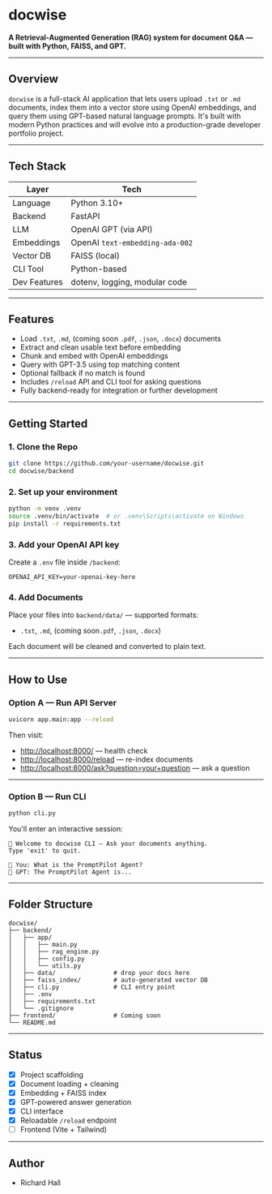 # docwise

**A Retrieval-Augmented Generation (RAG) system for document Q&A — built with Python, FAISS, and GPT.**

---

## Overview

`docwise` is a full-stack AI application that lets users upload `.txt` or `.md` documents, index them into a vector store using OpenAI embeddings, and query them using GPT-based natural language prompts. It's built with modern Python practices and will evolve into a production-grade developer portfolio project.

---

## Tech Stack

| Layer        | Tech                          |
|--------------|-------------------------------|
| Language     | Python 3.10+                  |
| Backend      | FastAPI                       |
| LLM          | OpenAI GPT (via API)          |
| Embeddings   | OpenAI `text-embedding-ada-002` |
| Vector DB    | FAISS (local)                 |
| CLI Tool     | Python-based                  |
| Dev Features | dotenv, logging, modular code |

---

## Features

- Load `.txt`, `.md`, (coming soon `.pdf`, `.json`, `.docx`) documents
- Extract and clean usable text before embedding
- Chunk and embed with OpenAI embeddings
- Query with GPT-3.5 using top matching content
- Optional fallback if no match is found
- Includes `/reload` API and CLI tool for asking questions
- Fully backend-ready for integration or further development

---

## Getting Started

### 1. Clone the Repo

```bash
git clone https://github.com/your-username/docwise.git
cd docwise/backend
```

### 2. Set up your environment

```bash
python -m venv .venv
source .venv/bin/activate  # or .venv\Scripts\activate on Windows
pip install -r requirements.txt
```

### 3. Add your OpenAI API key

Create a `.env` file inside `/backend`:

```env
OPENAI_API_KEY=your-openai-key-here
```

### 4. Add Documents

Place your files into `backend/data/` — supported formats:
- `.txt`, `.md`, (coming soon`.pdf`, `.json`, `.docx`)

Each document will be cleaned and converted to plain text.

---

## How to Use

### Option A — Run API Server

```bash
uvicorn app.main:app --reload
```

Then visit:

- [http://localhost:8000/](http://localhost:8000) — health check
- [http://localhost:8000/reload](http://localhost:8000/reload) — re-index documents
- [http://localhost:8000/ask?question=your+question](http://localhost:8000/ask?question=your+question) — ask a question

---

### Option B — Run CLI

```bash
python cli.py
```

You'll enter an interactive session:

```text
📄 Welcome to docwise CLI — Ask your documents anything.
Type 'exit' to quit.

🧠 You: What is the PromptPilot Agent?
🤖 GPT: The PromptPilot Agent is...
```

---

## Folder Structure

```
docwise/
├── backend/
│   ├── app/
│   │   ├── main.py
│   │   ├── rag_engine.py
│   │   ├── config.py
│   │   └── utils.py
│   ├── data/                # drop your docs here
│   ├── faiss_index/         # auto-generated vector DB
│   ├── cli.py               # CLI entry point
│   ├── .env
│   ├── requirements.txt
│   └── .gitignore
├── frontend/                # Coming soon
└── README.md
```

---

## Status

- [x] Project scaffolding
- [x] Document loading + cleaning
- [x] Embedding + FAISS index
- [x] GPT-powered answer generation
- [x] CLI interface
- [x] Reloadable `/reload` endpoint
- [ ] Frontend (Vite + Tailwind)

---

## Author

- Richard Hall
